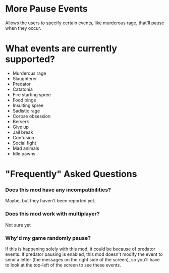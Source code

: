 # More Pause Events

Allows the users to specify certain events, like murderous rage, that'll pause when they occur.


# What events are currently supported?

* Murderous rage
* Slaughterer
* Predator
* Catatonia
* Fire starting spree
* Food binge
* Insulting spree
* Sadistic rage
* Corpse obsession
* Berserk
* Give up
* Jail break
* Confusion
* Social fight
* Mad animals
* Idle pawns

# "Frequently" Asked Questions

### Does this mod have any incompatibilities?
Maybe, but they haven't been reported yet.

### Does this mod work with multiplayer?
Not sure yet

### Why'd my game randomly pause?
If this is happening solely with this mod, it could be because of predator events.
If predator pausing is enabled, this mod doesn't modify the event to send a letter 
(the messages on the right side of the screen), so you'll have to look at the top-left
of the screen to see these events.
